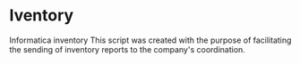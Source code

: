 # Iventory
Informatica inventory
This script was created with the purpose of facilitating the sending of inventory reports to the company's coordination.
